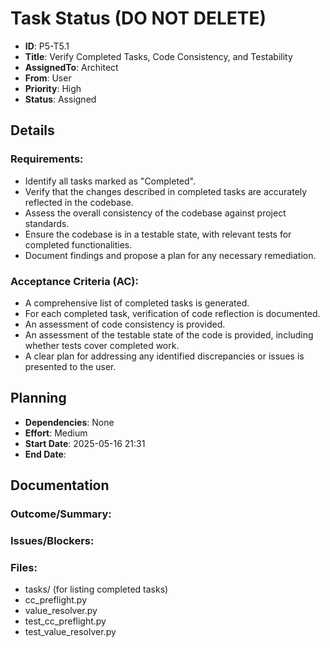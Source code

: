 # Task Status (DO NOT DELETE)
- **ID**: P5-T5.1
- **Title**: Verify Completed Tasks, Code Consistency, and Testability
- **AssignedTo**: Architect
- **From**: User
- **Priority**: High
- **Status**: Assigned
## Details
### Requirements:
- Identify all tasks marked as "Completed".
- Verify that the changes described in completed tasks are accurately reflected in the codebase.
- Assess the overall consistency of the codebase against project standards.
- Ensure the codebase is in a testable state, with relevant tests for completed functionalities.
- Document findings and propose a plan for any necessary remediation.
### Acceptance Criteria (AC):
- A comprehensive list of completed tasks is generated.
- For each completed task, verification of code reflection is documented.
- An assessment of code consistency is provided.
- An assessment of the testable state of the code is provided, including whether tests cover completed work.
- A clear plan for addressing any identified discrepancies or issues is presented to the user.
## Planning
- **Dependencies**: None
- **Effort**: Medium
- **Start Date**: 2025-05-16 21:31
- **End Date**: 
## Documentation
### Outcome/Summary:
### Issues/Blockers:
### Files:
- tasks/ (for listing completed tasks)
- cc_preflight.py
- value_resolver.py
- test_cc_preflight.py
- test_value_resolver.py
